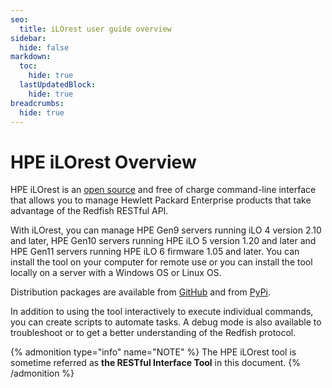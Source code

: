 ```yaml
---
seo:
  title: iLOrest user guide overview
sidebar:
  hide: false
markdown:
  toc:
    hide: true
  lastUpdatedBlock:
    hide: true
breadcrumbs:
  hide: true
---
```


# HPE iLOrest Overview

HPE iLOrest is an
<a href="https://github.com/HewlettPackard/python-redfish-utility/releases/latest"
target="_blank">open source</a>
and free of charge command-line interface that allows you to
manage Hewlett Packard Enterprise products that
take advantage of the Redfish RESTful API.

 With iLOrest, you can manage HPE Gen9 servers running
 iLO 4 version 2.10 and later, HPE Gen10 servers running
 HPE iLO 5 version 1.20 and later and HPE Gen11 servers
 running HPE iLO 6 firmware 1.05 and later.
 You can install the tool on your computer for remote use or you
 can install the tool locally on a server with a Windows OS or Linux OS.

Distribution packages are available from
 <a href="https://github.com/HewlettPackard/python-redfish-utility/releases/"
 target="_blank">GitHub</a> and from <a href="https://pypi.org/project/ilorest"
 target="_blank">PyPi</a>.

In addition to using the tool interactively to execute individual commands,
you can create scripts to automate tasks.
A debug mode is also available to troubleshoot or to get
a better understanding of the Redfish protocol.

{% admonition type="info" name="NOTE" %}
The HPE iLOrest tool is sometime referred as **the RESTful Interface Tool**
in this document.
{% /admonition %}
